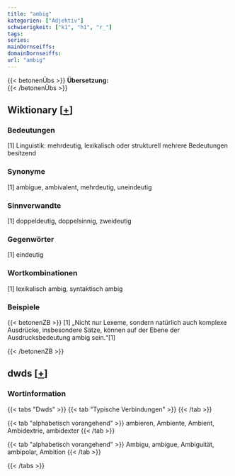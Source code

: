 ```yaml
---
title: "ambig"
kategorien: ["Adjektiv"]
schwierigkeit: ["k1", "h1", "r_"]
tags:
series:
mainDornseiffs:
domainDornseiffs:
url: "ambig"
---
```


{{< betonenÜbs >}}
**Übersetzung:**  
{{< /betonenÜbs >}}

## Wiktionary [[+](https://de.wiktionary.org/wiki/ambig)]

### Bedeutungen
[1] Linguistik: mehrdeutig, lexikalisch oder strukturell mehrere Bedeutungen besitzend  

### Synonyme
[1] ambigue, ambivalent, mehrdeutig, uneindeutig  

### Sinnverwandte
[1] doppeldeutig, doppelsinnig, zweideutig  

### Gegenwörter
[1] eindeutig  

### Wortkombinationen
[1] lexikalisch ambig, syntaktisch ambig  

### Beispiele
{{< betonenZB >}}
[1] „Nicht nur Lexeme, sondern natürlich auch komplexe Ausdrücke, insbesondere Sätze, können auf der Ebene der Ausdrucksbedeutung ambig sein.“[1]  

{{< /betonenZB >}}


## dwds [[+](https://www.dwds.de/wb/ambig)]

### Wortinformation
{{< tabs "Dwds" >}}
{{< tab "Typische Verbindungen" >}}
{{< /tab >}}

{{< tab "alphabetisch vorangehend" >}}
ambieren, Ambiente, Ambient, Ambidextrie, ambidexter
{{< /tab >}}

{{< tab "alphabetisch vorangehend" >}}
Ambigu, ambigue, Ambiguität, ambipolar, Ambition
{{< /tab >}}

{{< /tabs >}}

